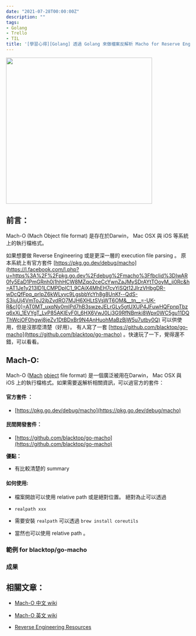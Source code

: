 ```yaml
---
date: "2021-07-28T00:00:00Z"
description: ""
tags:
- Golang
- Trello
- TIL
title: '[學習心得][Golang] 透過 Golang 來做檔案反解析 Macho for Reserve Engineering by golfing'
---
```


<img src="https://upload.wikimedia.org/wikipedia/commons/thumb/8/85/ExecutableBinaryIcon.png/256px-ExecutableBinaryIcon.png" width="400px">

## 前言：

Mach-O (Mach Object file format) 是存在於Darwin， Mac OSX 與 iOS 等系統上的執行檔格式。

如果想要做 Reverse Engineering 或是更深一層的 execution file parsing 。 原本系統上有官方套件 [https://pkg.go.dev/debug/macho](https://l.facebook.com/l.php?u=https%3A%2F%2Fpkg.go.dev%2Fdebug%2Fmacho%3Ffbclid%3DIwAR0fy5EaD1PmGRnh0j1hhHCW8MZqo2ceCcYwnZaJMySDrAYtTOoyM_ji0Rc&h=AT1Je1y213lD1LCMPDpIC1_9CAiX4MhEH7cvYiSQt12JIrzVHbgDR-wDcQfFpq_prIpZ6kWLyvc9LgsbbYcYh8g8UnKf--QdS-S3iuUj4VmToJ2jbZvdRO7MJH6XHLtSVsWT6OM&__tn__=-UK-R&c[0]=AT0MT_uxqNy0mlPd7hB3swzeJELrGLy5gtUXUP4JFuwHQFpnpTbzq6xXj_1EVYgT_LvP85AKIEvF0l_6HX6VwJ0Lj3G9RfNBmki8Wpx0WC5gu11DQThWcjOF0hgwj8jeZv1DtBDxBr9N4AnHuohMaBzBjW5u7utby0Q) 可以供使用，但是沒那麼清楚（好用）。 有人寫了一套 [https://github.com/blacktop/go-macho](https://github.com/blacktop/go-macho) 。快速玩了一下，覺得還不錯，可以看看。 



## Mach-O:

Mach-O ([Mach](https://en.wikipedia.org/wiki/Mach_kernel) [object](https://en.wikipedia.org/wiki/Object_code) file format) 是一個廣泛被用在Darwin， Mac OSX 與 iOS 上的執行檔格式。如果需要返解析相關資訊，可以過官方的套件：

#### 官方套件 ：

- [https://pkg.go.dev/debug/macho](https://pkg.go.dev/debug/macho)

#### 民間開發套件：

- [https://github.com/blacktop/go-macho](https://github.com/blacktop/go-macho)

**優點：**

- 有比較清楚的 summary

#### 如何使用:

- 檔案開啟可以使用 relative path 或是絕對位置。 絕對為止可以透過 

- ```
  realpath xxx
  ```

- 需要安裝 `realpath` 可以透過 `brew install coreutils`

- 當然也可以使用 relative path 。



### 範例 for blacktop/go-macho

<script src="https://gist.github.com/kkdai/7a07f3e7475b8d26794ccb6267b964a0.js"></script>

### 成果

<script src="https://gist.github.com/kkdai/f52686939439f221721139e325a5219c.js"></script>

## 相關文章：

<a id="refer"></a>

- [Mach-O 中文 wiki](https://zh.wikipedia.org/wiki/Mach-O) 

- [Mach-O 英文 wiki](https://en.wikipedia.org/wiki/Mach-O) 

- [Reverse Engineering Resources](https://pewpewthespells.com/blog/re.html) 

  
